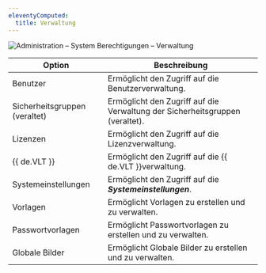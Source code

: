 ```yaml
---
eleventyComputed:
  title: Verwaltung
---
```

![Administration – System Berechtigungen – Verwaltung](https://webdevolutions.azureedge.net/docs/de/server/ServerOp0066.png)

| Option                   | Beschreibung                                                       |
| ------------------------- | ------------------------------------------------------------------ |
| Benutzer                 | Ermöglicht den Zugriff auf die Benutzerverwaltung.                |
| Sicherheitsgruppen (veraltet) | Ermöglicht den Zugriff auf die Verwaltung der Sicherheitsgruppen (veraltet). |
| Lizenzen                 | Ermöglicht den Zugriff auf die Lizenzverwaltung.                   |
| {{ de.VLT }}             | Ermöglicht den Zugriff auf die {{ de.VLT }}verwaltung.           |
| Systemeinstellungen      | Ermöglicht den Zugriff auf die ***Systemeinstellungen***.         |
| Vorlagen                 | Ermöglicht Vorlagen zu erstellen und zu verwalten.               |
| Passwortvorlagen         | Ermöglicht Passwortvorlagen zu erstellen und zu verwalten.       |
| Globale Bilder           | Ermöglicht Globale Bilder zu erstellen und zu verwalten.         |
